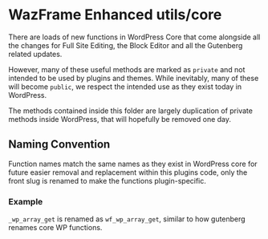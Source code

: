 # WazFrame Enhanced utils/core

There are loads of new functions in WordPress Core that come alongside all the changes
for Full Site Editing, the Block Editor and all the Gutenberg related updates. 

However, many of these useful methods are marked as ```private``` and not intended to be used
by plugins and themes. While inevitably, many of these will become ```public```, we respect the intended use as they exist today in 
WordPress. 

The methods contained inside this folder are largely duplication of private methods inside WordPress, that will hopefully
be removed one day.

## Naming Convention

Function names match the same names as they exist in WordPress core for future easier removal and replacement within this plugins
code, only the front slug is renamed to make the functions plugin-specific.

### Example

```_wp_array_get``` is renamed as ```wf_wp_array_get```, similar to how gutenberg renames core WP functions.